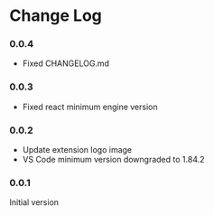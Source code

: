 # Change Log

### 0.0.4
* Fixed CHANGELOG.md

### 0.0.3
* Fixed react minimum engine version

### 0.0.2
* Update extension logo image
* VS Code minimum version downgraded to 1.84.2

### 0.0.1
Initial version
